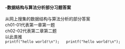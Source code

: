 #### -数据结构与算法分析部分习题答案

从网上搜集的数据结构与算法分析的部分答案  
ch01-01代表第一章第一题  
ch02-02代表第二章第二题  
以此类推  
`printf("hello world!\n");  
printf("hello world!\n");
`
